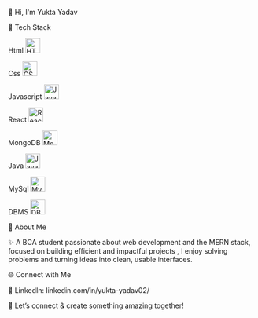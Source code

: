 👋 Hi, I'm Yukta Yadav

🔧 Tech Stack

Html  <img src="https://cdn.jsdelivr.net/gh/devicons/devicon/icons/html5/html5-original.svg" alt="HTML5" width="30px"/>


Css  <img src="https://cdn.jsdelivr.net/gh/devicons/devicon/icons/css3/css3-original.svg" alt="CSS3" width="30px"/>


Javascript <img src="https://cdn.jsdelivr.net/gh/devicons/devicon/icons/javascript/javascript-original.svg" alt="JavaScript" width="30px"/>


React <img src="https://cdn.jsdelivr.net/gh/devicons/devicon/icons/react/react-original.svg" alt="React" width="30px"/>


MongoDB <img src="https://cdn.jsdelivr.net/gh/devicons/devicon/icons/mongodb/mongodb-original.svg" alt="MongoDB" width="30px"/>


Java <img src="https://cdn.jsdelivr.net/gh/devicons/devicon/icons/java/java-original.svg" alt="Java" width="30px"/>


MySql <img src="https://cdn.jsdelivr.net/gh/devicons/devicon/icons/mysql/mysql-original.svg" alt="MySQL" width="30px"/>


DBMS  <img src="https://img.icons8.com/ios-filled/50/000000/database.png" alt="DBMS" width="30px"/>


🎯 About Me

 ✨ A BCA student passionate about web development and the MERN stack, focused on building efficient and impactful projects , I enjoy solving problems and turning ideas into clean, usable interfaces.

 🌐 Connect with Me

🔗 LinkedIn: linkedin.com/in/yukta-yadav02/

💬 Let’s connect & create something amazing together!

<!--
**Yukta-Yadav02/Yukta-Yadav02** is a ✨ _special_ ✨ repository because its `README.md` (this file) appears on your GitHub profile.

Here are some ideas to get you started:

- 🔭 I’m currently working on ...
- 🌱 I’m currently learning ...
- 👯 I’m looking to collaborate on ...
- 🤔 I’m looking for help with ...
- 💬 Ask me about ...
- 📫 How to reach me: ...
- 😄 Pronouns: ...
- ⚡ Fun fact: ...
-->
